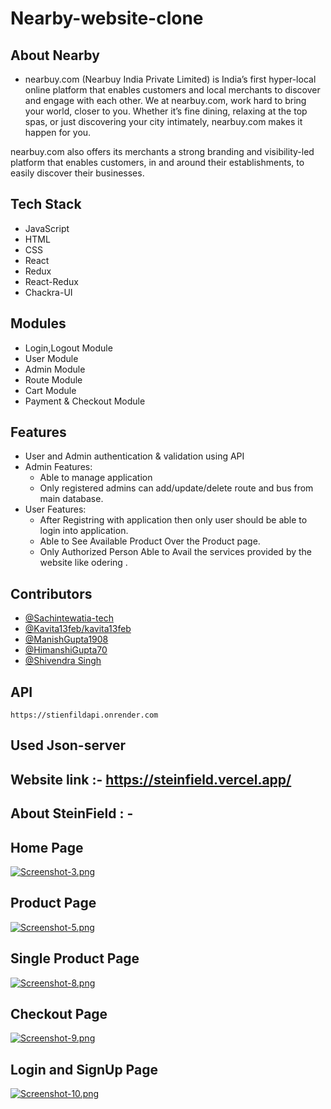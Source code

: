 # Nearby-website-clone

## About Nearby
* nearbuy.com (Nearbuy India Private Limited) is India’s first hyper-local online platform that enables customers and local merchants to discover and engage with each other. We at nearbuy.com, work hard to bring your world, closer to you. Whether it’s fine dining, relaxing at the top spas, or just discovering your city intimately, nearbuy.com makes it happen for you.

nearbuy.com also offers its merchants a strong branding and visibility-led platform that enables customers, in and around their establishments, to easily discover their businesses.


## Tech Stack 

* JavaScript 
* HTML
* CSS
* React
* Redux
* React-Redux
* Chackra-UI


## Modules

* Login,Logout Module
* User Module
* Admin Module
* Route Module
* Cart Module
* Payment & Checkout Module


## Features

* User and Admin authentication & validation using API
* Admin Features:
     * Able to manage application
     * Only registered admins can add/update/delete route and bus from main database.
* User Features:
     * After Registring with application then only user should be able to login into application.
     * Able to See Available Product Over the Product page.
     * Only Authorized Person Able to Avail the services provided by the website like odering .


## Contributors
* [@Sachintewatia-tech](https://github.com/Sachintewatia-tech)
* [@Kavita13feb/kavita13feb](https://github.com/Kavita13feb/kavita13feb)
* [@ManishGupta1908](https://github.com/ManishGupta1908)
* [@HimanshiGupta70](https://github.com/HimanshiGupta70)
* [@Shivendra Singh](https://github.com/Shivendra-Singh044)


##  API
`https://stienfildapi.onrender.com`
## Used Json-server


## Website link :- https://steinfield.vercel.app/
## About SteinField : -

## Home Page
[![Screenshot-3.png](https://i.postimg.cc/dVjZZ64c/Screenshot-3.png)](https://postimg.cc/rDzwvSBf)
## Product Page
[![Screenshot-5.png](https://i.postimg.cc/J7HqHwJw/Screenshot-5.png)](https://postimg.cc/MXxRgFdt)
## Single Product Page
[![Screenshot-8.png](https://i.postimg.cc/j5HSBdm0/Screenshot-8.png)](https://postimg.cc/mzr4HRT8)
## Checkout Page
[![Screenshot-9.png](https://i.postimg.cc/85S1dg5y/Screenshot-9.png)](https://postimg.cc/FfT5mq0c)
## Login and SignUp Page
[![Screenshot-10.png](https://i.postimg.cc/6QdKpb0C/Screenshot-10.png)](https://postimg.cc/Z9K2fcXq)
